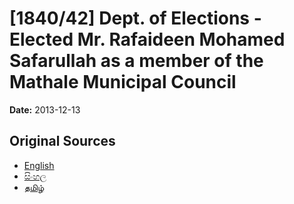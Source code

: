 # [1840/42] Dept. of Elections - Elected Mr. Rafaideen Mohamed Safarullah as a member of the Mathale Municipal Council

**Date:** 2013-12-13

## Original Sources

- [English](https://documents.gov.lk/view/extra-gazettes/2013/12/1840-42_E.pdf)
- [සිංහල](https://documents.gov.lk/view/extra-gazettes/2013/12/1840-42_S.pdf)
- [தமிழ்](https://documents.gov.lk/view/extra-gazettes/2013/12/1840-42_T.pdf)
